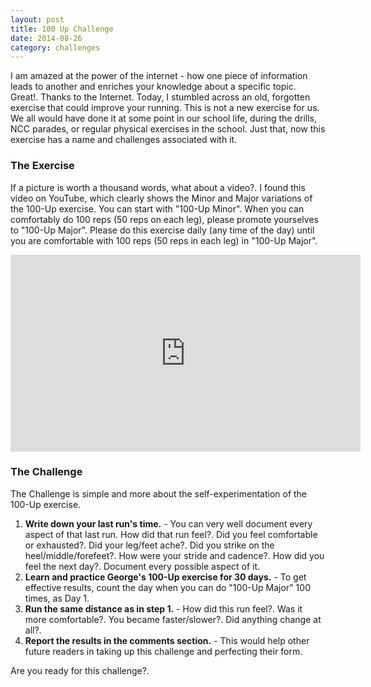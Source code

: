 ```yaml
---
layout: post
title: 100 Up Challenge
date: 2014-08-26
category: challenges
---
```


I am amazed at the power of the internet - how one piece of information leads to another and enriches your knowledge about a specific topic. Great!. Thanks to the Internet. Today, I stumbled across an old, forgotten exercise that could improve your running. This is not a new exercise for us. We all would have done it at some point in our school life, during the drills, NCC parades, or regular physical exercises in the school. Just that, now this exercise has a name and challenges associated with it.  

### The Exercise

If a picture is worth a thousand words, what about a video?. I found this video on YouTube, which clearly shows the Minor and Major variations of the 100-Up exercise. You can start with "100-Up Minor". When you can comfortably do 100 reps (50 reps on each leg), please promote yourselves to "100-Up Major". Please do this exercise daily (any time of the day) until you are comfortable with 100 reps (50 reps in each leg) in "100-Up Major".

<iframe width="560" height="315" src="https://www.youtube-nocookie.com/embed/by-rbM101XE?rel=0" frameborder="0" allow="autoplay; encrypted-media" allowfullscreen></iframe>

### The Challenge

The Challenge is simple and more about the self-experimentation of the 100-Up exercise. 

1. **Write down your last run's time.** - You can very well document every aspect of that last run. How did that run feel?. Did you feel comfortable or exhausted?. Did your leg/feet ache?. Did you strike on the heel/middle/forefeet?. How were your stride and cadence?. How did you feel the next day?. Document every possible aspect of it.  
2. **Learn and practice George's 100-Up exercise for 30 days.** - To get effective results, count the day when you can do "100-Up Major" 100 times, as Day 1. 
3. **Run the same distance as in step 1.** - How did this run feel?. Was it more comfortable?. You became faster/slower?. Did anything change at all?. 
4. **Report the results in the comments section.** - This would help other future readers in taking up this challenge and perfecting their form.  

Are you ready for this challenge?.  
